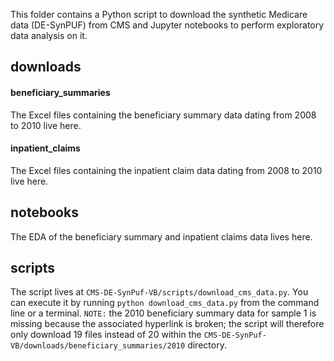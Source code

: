 This folder contains a Python script to download the synthetic Medicare data (DE-SynPUF) from CMS and Jupyter notebooks to perform exploratory data analysis on it.


## downloads
#### beneficiary_summaries
The Excel files containing the beneficiary summary data dating from 2008 to 2010 live here.

#### inpatient_claims
The Excel files containing the inpatient claim data dating from 2008 to 2010 live here.

## notebooks
The EDA of the beneficiary summary and inpatient claims data lives here.

## scripts
The script lives at `CMS-DE-SynPuf-VB/scripts/download_cms_data.py`. You can execute it by running `python download_cms_data.py` from the command line or a terminal. `NOTE:` the 2010 beneficiary summary data for sample 1 is missing because the associated hyperlink is broken; the script will therefore only download 19 files instead of 20 within the `CMS-DE-SynPuf-VB/downloads/beneficiary_summaries/2010` directory.

